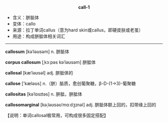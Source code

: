 
**<center>call-1</center>**

- <span class="definition">含义：胼胝体</span>
- <span class="definition">变体：callo</span>
- <span class="definition">来源：拉丁单词callus（意为hard skin或callus，即硬皮肤或老茧）</span>
- <span class="definition">用途：构成胼胝体相关词汇</span>


---


<span class="vocabulary">**callosum**</span> [kəˈləʊsəm] n. 胼胝体

<span class="vocabulary">**corpus callosum**</span> [ˌkɔːpəs kəˈləʊsəm] 胼胝体

<span class="vocabulary">**callosal**</span> [kæˈləʊsəl] adj. 胼胝体的

<span class="vocabulary">**callose**</span> ['kæləʊs] n.（胼）胝质，愈创葡聚糖，β-D-(1→3)-葡聚糖

<span class="vocabulary">**callositas**</span> [kəˈlɒsɪtəs] n. 胼胝，胼胝体

<span class="vocabulary">**callosomarginal**</span> [kəˌləʊsəʊˈmɑːdʒɪnəl] adj. 胼胝体额上回的，扣带缘上回的

【说明：单词callosal极常用，可构成很多固定搭配】
